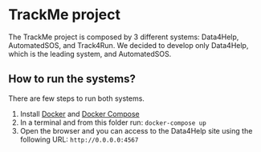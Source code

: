# TrackMe project
The TrackMe project is composed by 3 different systems: Data4Help, AutomatedSOS, and Track4Run.
We decided to develop only Data4Help, which is the leading system, and AutomatedSOS.

## How to run the systems?
There are few steps to run both systems.

1. Install [Docker](https://docs.docker.com/install/) and [Docker Compose](https://docs.docker.com/compose/install/)
1. In a terminal and from this folder run: `docker-compose up`
1. Open the browser and you can access to the Data4Help site using the following URL: `http://0.0.0.0:4567`
